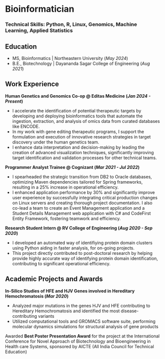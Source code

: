 # Bioinformatician

### Technical Skills: Python, R, Linux, Genomics, Machine Learning, Applied Statistics

## Education
- MS, Bioinformatics | Northeastern University (_May 2024_)
- B.E., Biotechnology | Dayananda Sagar College of Engineering (_Aug 2021_)


## Work Experience
**Human Genetics and Genomics Co-op @ Editas Medicine (_Jan 2024 - Present_)**
- I accelerate the identification of potential therapeutic targets by developing and deploying bioinformatics tools that automate the ingestion, extraction, and analysis of omics data from curated databases like ENCODE.
- In my work with gene editing therapeutic programs, I support the formulation and execution of innovative research strategies in target discovery under the human genetics team.
- I enhance data interpretation and decision-making by leading the creation of advanced visualization techniques, significantly improving target identification and validation processes for other technical teams.

**Programmer Analyst Trainee @ Cognizant (_Mar 2021 - Jul 2022_)**
- I spearheaded the strategic transition from DB2 to Oracle databases, optimizing Maven dependencies tailored for Spring frameworks, resulting in a 25% increase in operational efficiency.
- I enhanced application performance by 30% and significantly improve user experience by successfully integrating critical production changes on Linux servers and creating thorough project documentation. I also co-lead a team to create an Event Management application and a Student Details Management web application with C# and CodeFirst Entity Framework, fostering teamwork and efficiency.

**Research Student Intern @ RV College of Engineering (_Aug 2020 - Sep 2020_)**
- I developed an automated way of identifiying protein domain clusters using Python aiding in faster analysis, for on-going projects.
- This project directly contributed to post-doctoral research by helping provide highly accurate way of identifying protein domain identification, contributing to significant operational efficiency.

## Academic Projects and Awards
**In-Silico Studies of HFE and HJV Genes involved in Hereditary Hemochromatosis (_Mar 2020_)**
- Analyzed major mutations in the genes HJV and HFE contributing to Hereditary Hemochromatosis and identified the most disease-contributing variants
- Utilized computational tools and GROMACS software suite, performing molecular dynamics simulations for structural analysis of gene products

Awarded **Best Poster Presentation Award** for the project at the International Conference for Novel Approach of Biotechnology and Bioengineering in Health care Systems, sponsored by AICTE (All India Council for Technical Education)
